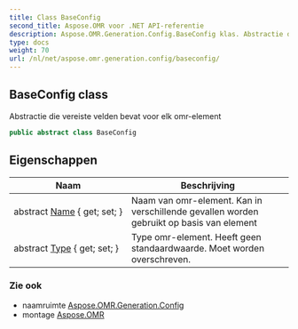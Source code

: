 ```yaml
---
title: Class BaseConfig
second_title: Aspose.OMR voor .NET API-referentie
description: Aspose.OMR.Generation.Config.BaseConfig klas. Abstractie die vereiste velden bevat voor elk omrelement
type: docs
weight: 70
url: /nl/net/aspose.omr.generation.config/baseconfig/
---
```

## BaseConfig class

Abstractie die vereiste velden bevat voor elk omr-element

```csharp
public abstract class BaseConfig
```

## Eigenschappen

| Naam | Beschrijving |
| --- | --- |
| abstract [Name](../../aspose.omr.generation.config/baseconfig/name/) { get; set; } | Naam van omr-element. Kan in verschillende gevallen worden gebruikt op basis van element |
| abstract [Type](../../aspose.omr.generation.config/baseconfig/type/) { get; set; } | Type omr-element. Heeft geen standaardwaarde. Moet worden overschreven. |

### Zie ook

* naamruimte [Aspose.OMR.Generation.Config](../../aspose.omr.generation.config/)
* montage [Aspose.OMR](../../)


